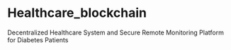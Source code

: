 # Healthcare_blockchain
Decentralized Healthcare System and Secure Remote Monitoring Platform for Diabetes Patients
